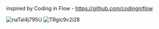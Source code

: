 inspired by Coding in Flow - https://github.com/codinginflow 

![naTal4j795U](https://user-images.githubusercontent.com/56756554/96440925-4e293700-1211-11eb-81f4-701982440cec.jpg)
![TRgic9v2i28](https://user-images.githubusercontent.com/56756554/96440937-55504500-1211-11eb-903d-ea61ad9e9a97.jpg)
